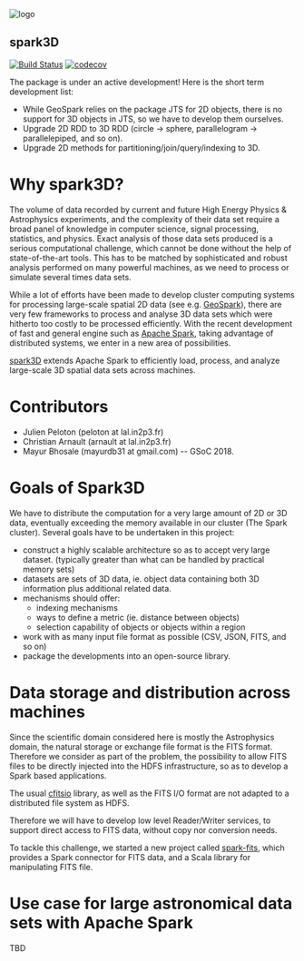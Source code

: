 ![logo](https://github.com/JulienPeloton/spark3D/blob/master/pic/spark3d_logo.jpg)

  spark3D
  ------------------------------------------------------------------------------------------------------------------

[![Build Status](https://travis-ci.org/JulienPeloton/spark3D.svg?branch=geometryObjects)](https://travis-ci.org/JulienPeloton/spark3D)
[![codecov](https://codecov.io/gh/JulienPeloton/spark3D/branch/geometryObjects/graph/badge.svg)](https://codecov.io/gh/JulienPeloton/spark3D)

The package is under an active development! Here is the short term development list:

- While GeoSpark relies on the package JTS for 2D objects, there is no support for 3D objects in JTS, so we have to develop them ourselves.
- Upgrade 2D RDD to 3D RDD (circle -> sphere, parallelogram -> parallelepiped, and so on).
- Upgrade 2D methods for partitioning/join/query/indexing to 3D.

Why spark3D?
============

The volume of data recorded by current and
future High Energy Physics & Astrophysics experiments,
and the complexity of their data set require a broad panel of
knowledge in computer science, signal processing, statistics, and physics.
Exact analysis of those data sets produced is a serious computational challenge,
which cannot be done without the help of state-of-the-art tools.
This has to be matched by sophisticated and robust analysis performed on many
powerful machines, as we need to process or simulate several times data sets.

While a lot of efforts have been made to develop cluster computing systems for
processing large-scale spatial 2D data
(see e.g. [GeoSpark](http://geospark.datasyslab.org)),
there are very few frameworks to process and analyse 3D data sets
which were hitherto too costly to be processed efficiently.
With the recent development of fast and general engine such as
[Apache Spark](http://spark.apache.org), taking advantage of
distributed systems, we enter in a new area of possibilities.

[spark3D](https://github.com/JulienPeloton/spark3D) extends Apache Spark to
efficiently load, process, and analyze large-scale 3D spatial data sets across machines.

Contributors
============

* Julien Peloton (peloton at lal.in2p3.fr)
* Christian Arnault (arnault at lal.in2p3.fr)
* Mayur Bhosale (mayurdb31 at gmail.com) -- GSoC 2018.

Goals of Spark3D
============
We have to distribute the computation for a very large amount of 2D or 3D data,
eventually exceeding the memory available in our cluster (The Spark cluster).
Several goals have to be undertaken in this project:

- construct a highly scalable architecture so as to accept very large dataset. (typically greater than what can be handled by practical memory sets)
- datasets are sets of 3D data, ie. object data containing both 3D information plus additional related data.
- mechanisms should offer:
  + indexing mechanisms
  + ways to define a metric (ie. distance between objects)
  + selection capability of objects or objects within a region
- work with as many input file format as possible (CSV, JSON, FITS, and so on)
- package the developments into an open-source library.

Data storage and distribution across machines
============

Since the scientific domain considered here is mostly the Astrophysics domain,
the natural storage or exchange file format is the FITS format.
Therefore we consider as part of the problem, the possibility to allow FITS files
to be directly injected into the HDFS infrastructure,
so as to develop a Spark based applications.

The usual [cfitsio](https://heasarc.gsfc.nasa.gov/fitsio/fitsio.html) library,
as well as the FITS I/O format are not adapted to a distributed file system as HDFS.

Therefore we will have to develop low level Reader/Writer services,
to support direct access to FITS data, without copy nor conversion needs.

To tackle this challenge, we started a new project called
[spark-fits](https://github.com/JulienPeloton/spark-fits), which provides a
Spark connector for FITS data, and a Scala library for manipulating FITS file.

Use case for large astronomical data sets with Apache Spark
============

TBD
